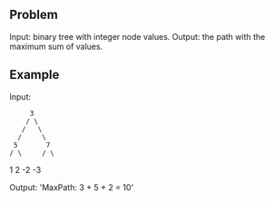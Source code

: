 Problem
-------
Input: binary tree with integer node values.
Output: the path with the maximum sum of values.


Example
-------

Input:

         3
        / \
       /   \
      /     \
     5       7
    / \     / \
   1   2  -2  -3

Output:
 'MaxPath: 3 + 5 + 2 = 10'

